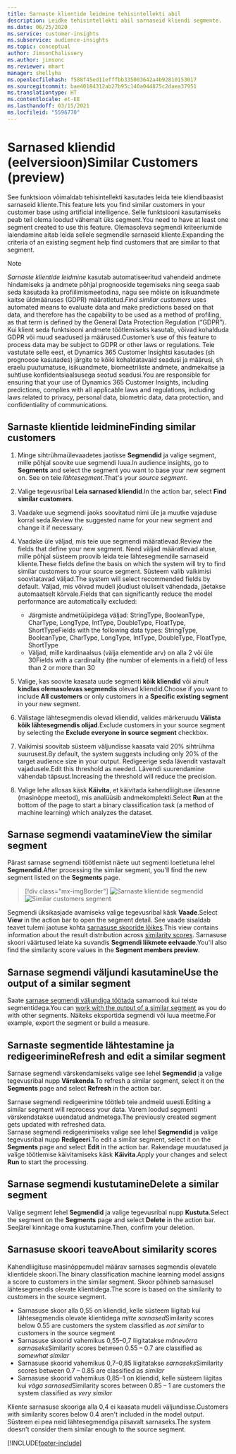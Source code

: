 ```yaml
---
title: Sarnaste klientide leidmine tehisintellekti abil
description: Leidke tehisintellekti abil sarnaseid kliendi segmente.
ms.date: 06/25/2020
ms.service: customer-insights
ms.subservice: audience-insights
ms.topic: conceptual
author: JimsonChalissery
ms.author: jimsonc
ms.reviewer: mhart
manager: shellyha
ms.openlocfilehash: f588f45ed11efffbb335003642a4b92810153017
ms.sourcegitcommit: bae40184312ab27b95c140a044875c2daea37951
ms.translationtype: HT
ms.contentlocale: et-EE
ms.lasthandoff: 03/15/2021
ms.locfileid: "5596770"
---
```

# <a name="similar-customers-preview"></a><span data-ttu-id="87752-103">Sarnased kliendid (eelversioon)</span><span class="sxs-lookup"><span data-stu-id="87752-103">Similar Customers (preview)</span></span>

<span data-ttu-id="87752-104">See funktsioon võimaldab tehisintellekti kasutades leida teie kliendibaasist sarnaseid kliente.</span><span class="sxs-lookup"><span data-stu-id="87752-104">This feature lets you find similar customers in your customer base using artificial intelligence.</span></span> <span data-ttu-id="87752-105">Selle funktsiooni kasutamiseks peab teil olema loodud vähemalt üks segment.</span><span class="sxs-lookup"><span data-stu-id="87752-105">You need to have at least one segment created to use this feature.</span></span> <span data-ttu-id="87752-106">Olemasoleva segmendi kriteeriumide laiendamine aitab leida sellele segmendile sarnaseid kliente.</span><span class="sxs-lookup"><span data-stu-id="87752-106">Expanding the criteria of an existing segment help find customers that are similar to that segment.</span></span>

> [!NOTE]
> <span data-ttu-id="87752-107">*Sarnaste klientide leidmine* kasutab automatiseeritud vahendeid andmete hindamiseks ja andmete põhjal prognooside tegemiseks ning seega saab seda kasutada ka profiilimismeetodina, nagu see mõiste on isikuandmete kaitse üldmääruses (GDPR) määratletud.</span><span class="sxs-lookup"><span data-stu-id="87752-107">*Find similar customers* uses automated means to evaluate data and make predictions based on that data, and therefore has the capability to be used as a method of profiling, as that term is defined by the General Data Protection Regulation (“GDPR”).</span></span> <span data-ttu-id="87752-108">Kui klient seda funktsiooni andmete töötlemiseks kasutab, võivad kohalduda GDPR või muud seadused ja määrused.</span><span class="sxs-lookup"><span data-stu-id="87752-108">Customer’s use of this feature to process data may be subject to GDPR or other laws or regulations.</span></span> <span data-ttu-id="87752-109">Teie vastutate selle eest, et Dynamics 365 Customer Insightsi kasutades (sh prognoose kasutades) järgite te kõiki kohaldatavaid seadusi ja määrusi, sh eraelu puutumatuse, isikuandmete, biomeetriliste andmete, andmekaitse ja suhtluse konfidentsiaalsusega seotud seadusi.</span><span class="sxs-lookup"><span data-stu-id="87752-109">You are responsible for ensuring that your use of Dynamics 365 Customer Insights, including predictions, complies with all applicable laws and regulations, including laws related to privacy, personal data, biometric data, data protection, and confidentiality of communications.</span></span>

## <a name="finding-similar-customers"></a><span data-ttu-id="87752-110">Sarnaste klientide leidmine</span><span class="sxs-lookup"><span data-stu-id="87752-110">Finding similar customers</span></span>

1. <span data-ttu-id="87752-111">Minge sihtrühmaülevaadetes jaotisse **Segmendid** ja valige segment, mille põhjal soovite uue segmendi luua.</span><span class="sxs-lookup"><span data-stu-id="87752-111">In audience insights, go to **Segments** and select the segment you want to base your new segment on.</span></span> <span data-ttu-id="87752-112">See on teie *lähtesegment*.</span><span class="sxs-lookup"><span data-stu-id="87752-112">That's your *source segment*.</span></span>

1. <span data-ttu-id="87752-113">Valige tegevusribal **Leia sarnased kliendid**.</span><span class="sxs-lookup"><span data-stu-id="87752-113">In the action bar, select **Find similar customers**.</span></span>

1. <span data-ttu-id="87752-114">Vaadake uue segmendi jaoks soovitatud nimi üle ja muutke vajaduse korral seda.</span><span class="sxs-lookup"><span data-stu-id="87752-114">Review the suggested name for your new segment and change it if necessary.</span></span>

1. <span data-ttu-id="87752-115">Vaadake üle väljad, mis teie uue segmendi määratlevad.</span><span class="sxs-lookup"><span data-stu-id="87752-115">Review the fields that define your new segment.</span></span> <span data-ttu-id="87752-116">Need väljad määratlevad aluse, mille põhjal süsteem proovib leida teie lähtesegmendile sarnaseid kliente.</span><span class="sxs-lookup"><span data-stu-id="87752-116">These fields define the basis on which the system will try to find similar customers to your source segment.</span></span> <span data-ttu-id="87752-117">Süsteem valib vaikimisi soovitatavad väljad.</span><span class="sxs-lookup"><span data-stu-id="87752-117">The system will select recommended fields by default.</span></span>
  <span data-ttu-id="87752-118">Väljad, mis võivad mudeli jõudlust oluliselt vähendada, jäetakse automaatselt kõrvale.</span><span class="sxs-lookup"><span data-stu-id="87752-118">Fields that can significantly reduce the model performance are automatically excluded:</span></span>
  
   - <span data-ttu-id="87752-119">Järgmiste andmetüüpidega väljad: StringType, BooleanType, CharType, LongType, IntType, DoubleType, FloatType, ShortType</span><span class="sxs-lookup"><span data-stu-id="87752-119">Fields with the following data types: StringType, BooleanType, CharType, LongType, IntType, DoubleType, FloatType, ShortType</span></span>
   - <span data-ttu-id="87752-120">Väljad, mille kardinaalsus (välja elementide arv) on alla 2 või üle 30</span><span class="sxs-lookup"><span data-stu-id="87752-120">Fields with a cardinality (the number of elements in a field) of less than 2 or more than 30</span></span>

1. <span data-ttu-id="87752-121">Valige, kas soovite kaasata uude segmenti **kõik kliendid** või ainult **kindlas olemasolevas segmendis** olevad kliendid.</span><span class="sxs-lookup"><span data-stu-id="87752-121">Choose if you want to include **All customers** or only customers in a **Specific existing segment** in your new segment.</span></span>

1. <span data-ttu-id="87752-122">Välistage lähtesegmendis olevad kliendid, valides märkeruudu **Välista kõik lähtesegmendis olijad**.</span><span class="sxs-lookup"><span data-stu-id="87752-122">Exclude customers in your source segment by selecting the **Exclude everyone in source segment** checkbox.</span></span>

1. <span data-ttu-id="87752-123">Vaikimisi soovitab süsteem väljundisse kaasata vaid 20% sihtrühma suurusest.</span><span class="sxs-lookup"><span data-stu-id="87752-123">By default, the system suggests including only 20% of the target audience size in your output.</span></span> <span data-ttu-id="87752-124">Redigeerige seda lävendit vastavalt vajadusele.</span><span class="sxs-lookup"><span data-stu-id="87752-124">Edit this threshold as needed.</span></span> <span data-ttu-id="87752-125">Lävendi suurendamine vähendab täpsust.</span><span class="sxs-lookup"><span data-stu-id="87752-125">Increasing the threshold will reduce the precision.</span></span>

1. <span data-ttu-id="87752-126">Valige lehe allosas käsk **Käivita**, et käivitada kahendliigituse ülesanne (masinõppe meetod), mis analüüsib andmekomplekti.</span><span class="sxs-lookup"><span data-stu-id="87752-126">Select **Run** at the bottom of the page to start a binary classification task (a method of machine learning) which analyzes the dataset.</span></span>

## <a name="view-the-similar-segment"></a><span data-ttu-id="87752-127">Sarnase segmendi vaatamine</span><span class="sxs-lookup"><span data-stu-id="87752-127">View the similar segment</span></span>

<span data-ttu-id="87752-128">Pärast sarnase segmendi töötlemist näete uut segmenti loetletuna lehel **Segmendid**.</span><span class="sxs-lookup"><span data-stu-id="87752-128">After processing the similar segment, you'll find the new segment listed on the **Segments** page.</span></span>

> [!div class="mx-imgBorder"]
> <span data-ttu-id="87752-129">![Sarnaste klientide segmendid](media/expanded-segment.png "Sarnaste klientide segmendid")</span><span class="sxs-lookup"><span data-stu-id="87752-129">![Similar customers segment](media/expanded-segment.png "Similar customers segment")</span></span>

<span data-ttu-id="87752-130">Segmendi üksikasjade avamiseks valige tegevusribal käsk **Vaade**.</span><span class="sxs-lookup"><span data-stu-id="87752-130">Select **View** in the action bar to open the segment detail.</span></span> <span data-ttu-id="87752-131">See vaade sisaldab teavet tulemi jaotuse kohta [sarnasuse skooride lõikes](#about-similarity-scores).</span><span class="sxs-lookup"><span data-stu-id="87752-131">This view contains information about the result distribution across [similarity scores](#about-similarity-scores).</span></span> <span data-ttu-id="87752-132">Sarnasuse skoori väärtused leiate ka suvandis **Segmendi liikmete eelvaade**.</span><span class="sxs-lookup"><span data-stu-id="87752-132">You'll also find the similarity score values in the **Segment members preview**.</span></span>

## <a name="use-the-output-of-a-similar-segment"></a><span data-ttu-id="87752-133">Sarnase segmendi väljundi kasutamine</span><span class="sxs-lookup"><span data-stu-id="87752-133">Use the output of a similar segment</span></span>

<span data-ttu-id="87752-134">Saate [sarnase segmendi väljundiga töötada](segments.md) samamoodi kui teiste segmentidega.</span><span class="sxs-lookup"><span data-stu-id="87752-134">You can [work with the output of a similar segment](segments.md) as you do with other segments.</span></span> <span data-ttu-id="87752-135">Näiteks eksportida segmendi või luua meetme.</span><span class="sxs-lookup"><span data-stu-id="87752-135">For example, export the segment or build a measure.</span></span>

## <a name="refresh-and-edit-a-similar-segment"></a><span data-ttu-id="87752-136">Sarnaste segmentide lähtestamine ja redigeerimine</span><span class="sxs-lookup"><span data-stu-id="87752-136">Refresh and edit a similar segment</span></span>

<span data-ttu-id="87752-137">Sarnase segmendi värskendamiseks valige see lehel **Segmendid** ja valige tegevusribal nupp **Värskenda**.</span><span class="sxs-lookup"><span data-stu-id="87752-137">To refresh a similar segment, select it on the **Segments** page and select **Refresh** in the action bar.</span></span>

<span data-ttu-id="87752-138">Sarnase segmendi redigeerimine töötleb teie andmeid uuesti.</span><span class="sxs-lookup"><span data-stu-id="87752-138">Editing a similar segment will reprocess your data.</span></span> <span data-ttu-id="87752-139">Varem loodud segmenti värskendatakse uuendatud andmetega.</span><span class="sxs-lookup"><span data-stu-id="87752-139">The previously created segment gets updated with refreshed data.</span></span>    
<span data-ttu-id="87752-140">Sarnase segmendi redigeerimiseks valige see lehel **Segmendid** ja valige tegevusribal nupp **Redigeeri**.</span><span class="sxs-lookup"><span data-stu-id="87752-140">To edit a similar segment, select it on the **Segments** page and select **Edit** in the action bar.</span></span> <span data-ttu-id="87752-141">Rakendage muudatused ja valige töötlemise käivitamiseks käsk **Käivita**.</span><span class="sxs-lookup"><span data-stu-id="87752-141">Apply your changes and select **Run** to start the processing.</span></span>

## <a name="delete-a-similar-segment"></a><span data-ttu-id="87752-142">Sarnase segmendi kustutamine</span><span class="sxs-lookup"><span data-stu-id="87752-142">Delete a similar segment</span></span>

<span data-ttu-id="87752-143">Valige segment lehel **Segmendid** ja valige tegevusribal nupp **Kustuta**.</span><span class="sxs-lookup"><span data-stu-id="87752-143">Select the segment on the **Segments** page and select **Delete** in the action bar.</span></span> <span data-ttu-id="87752-144">Seejärel kinnitage oma kustutamine.</span><span class="sxs-lookup"><span data-stu-id="87752-144">Then, confirm your deletion.</span></span>

## <a name="about-similarity-scores"></a><span data-ttu-id="87752-145">Sarnasuse skoori teave</span><span class="sxs-lookup"><span data-stu-id="87752-145">About similarity scores</span></span>

<span data-ttu-id="87752-146">Kahendliigituse masinõppemudel määrav sarnases segmendis olevatele klientidele skoori.</span><span class="sxs-lookup"><span data-stu-id="87752-146">The binary classification machine learning model assigns a score to customers in the similar segment.</span></span> <span data-ttu-id="87752-147">Skoor põhineb sarnasusel lähtesegmendis olevate klientidega.</span><span class="sxs-lookup"><span data-stu-id="87752-147">The score is based on the similarity to customers in the source segment.</span></span>

- <span data-ttu-id="87752-148">Sarnasuse skoor alla 0,55 on kliendid, kelle süsteem liigitab kui lähtesegmendis olevate klientidega *mitte sarnased*</span><span class="sxs-lookup"><span data-stu-id="87752-148">Similarity scores below 0.55 are customers the system classified as *not similar* to customers in the source segment</span></span>
- <span data-ttu-id="87752-149">Sarnasuse skoorid vahemikus 0,55–0,7 liigitatakse *mõnevõrra sarnaseks*</span><span class="sxs-lookup"><span data-stu-id="87752-149">Similarity scores between 0.55 – 0.7 are classified as *somewhat similar*</span></span>
- <span data-ttu-id="87752-150">Sarnasuse skoorid vahemikus 0,7–0,85 liigitatakse *sarnaseks*</span><span class="sxs-lookup"><span data-stu-id="87752-150">Similarity scores between 0.7 – 0.85 are classified as *similar*</span></span>
- <span data-ttu-id="87752-151">Sarnasuse skoorid vahemikus 0,85–1 on kliendid, kelle süsteem liigitas kui *väga sarnased*</span><span class="sxs-lookup"><span data-stu-id="87752-151">Similarity scores between 0.85 – 1 are customers the system classified as *very similar*</span></span>

<span data-ttu-id="87752-152">Kliente sarnasuse skooriga alla 0,4 ei kaasata mudeli väljundisse.</span><span class="sxs-lookup"><span data-stu-id="87752-152">Customers with similarity scores below 0.4 aren't included in the model output.</span></span> <span data-ttu-id="87752-153">Süsteem ei pea neid lähtesegmendiga piisavalt sarnaseks.</span><span class="sxs-lookup"><span data-stu-id="87752-153">The system doesn't consider them similar enough to the source segment.</span></span>


[!INCLUDE[footer-include](../includes/footer-banner.md)]